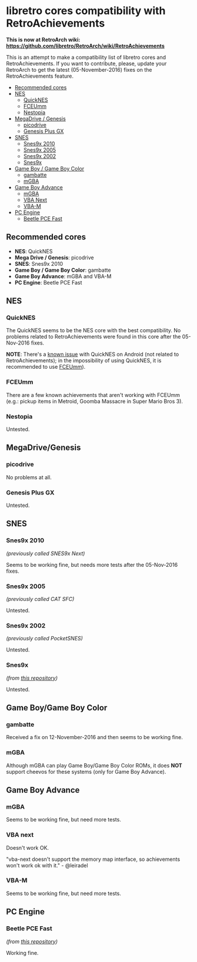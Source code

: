 # libretro cores compatibility with RetroAchievements

**This is now at RetroArch wiki: https://github.com/libretro/RetroArch/wiki/RetroAchievements**

This is an attempt to make a compatibility list of libretro cores and RetroAchievements. If you want to contribute, please, update your RetroArch to get the latest (05-November-2016) fixes on the RetroAchievements feature.

- [Recommended cores](#recommended-cores)
- [NES](#nes)
  - [QuickNES](#quicknes)
  - [FCEUmm](#fceumm)
  - [Nestopia](#nestopia)
- [MegaDrive / Genesis](#megadrivegenesis)
  - [picodrive](#picodrive)
  - [Genesis Plus GX](#genesis-plus-gx)
- [SNES](#snes)
  - [Snes9x 2010](#snes9x-2010)
  - [Snes9x 2005](#snes9x-2005)
  - [Snes9x 2002](#snes9x-2002)
  - [Snes9x](#snes9x)  
- [Game Boy / Game Boy Color](#game-boygame-boy-color)
  - [gambatte](#gambatte)
  - [mGBA](#mgba)
- [Game Boy Advance](#game-boy-advance)
  - [mGBA](#mgba-1)
  - [VBA Next](#vba-next)
  - [VBA-M](#vba-m)
- [PC Engine](#pc-engine)
  - [Beetle PCE Fast](#beetle-pce-fast)


## Recommended cores

- **NES**: QuickNES
- **Mega Drive / Genesis**: picodrive
- **SNES**: Snes9x 2010
- **Game Boy / Game Boy Color**: gambatte
- **Game Boy Advance**: mGBA and VBA-M
- **PC Engine**: Beetle PCE Fast


## NES

### QuickNES

The QuickNES seems to be the NES core with the best compatibility. No problems related to RetroAchievements were found in this core after the 05-Nov-2016 fixes.

**NOTE**: There's a [known issue](https://github.com/libretro/RetroArch/issues/3973) with QuickNES on Android (not related to RetroAchievements); in the impossibility of using QuickNES, it is recommended to use [FCEUmm](#fceumm)).


### FCEUmm

There are a few known achievements that aren't working with FCEUmm (e.g.: pickup items in Metroid, Goomba Massacre in Super Mario Bros 3).


### Nestopia

Untested.


## MegaDrive/Genesis

### picodrive

No problems at all.


### Genesis Plus GX

Untested.


## SNES

### Snes9x 2010
*(previously called SNES9x Next)*

Seems to be working fine, but needs more tests after the 05-Nov-2016 fixes.


### Snes9x 2005
*(previously called CAT SFC)*

Untested.


### Snes9x 2002
*(previously called PocketSNES)*

Untested.


### Snes9x
*(from [this repository](https://github.com/libretro/snes9x))*

Untested.


## Game Boy/Game Boy Color

### gambatte

Received a fix on 12-November-2016 and then seems to be working fine.


### mGBA

Although mGBA can play Game Boy/Game Boy Color ROMs, it does **NOT** support cheevos for these systems (only for Game Boy Advance).


## Game Boy Advance

### mGBA

Seems to be working fine, but need more tests.


### VBA next

Doesn't work OK.

"vba-next doesn't support the memory map interface, so achievements won't work ok with it." - @leiradel


### VBA-M

Seems to be working fine, but need more tests.


## PC Engine

### Beetle PCE Fast
*(from [this repository](https://github.com/libretro/beetle-pce-fast-libretro))*

Working fine.
